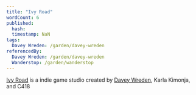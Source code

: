 ```yaml
---
title: "Ivy Road"
wordCount: 6
published:
  hash: 
  timestamp: NaN
tags:
  Davey Wreden: /garden/davey-wreden
referencedBy:
  Davey Wreden: /garden/davey-wreden
  Wanderstop: /garden/wanderstop
---
```


[Ivy Road](https://www.ivyroad.fun/) is a indie game studio created by [Davey Wreden](/garden/davey-wreden), Karla Kimonja, and C418